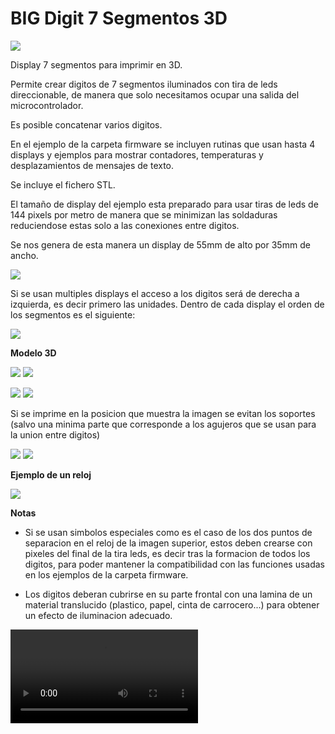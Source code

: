 # BIG Digit 7 Segmentos 3D

![](./imagenes/termometro.png)


Display 7 segmentos para imprimir en 3D.

Permite crear digitos de 7 segmentos iluminados con tira de leds direccionable, de manera que solo necesitamos ocupar una salida del microcontrolador.

Es posible concatenar varios digitos.

En el ejemplo de la carpeta firmware se incluyen rutinas que usan hasta 4 displays y ejemplos para mostrar contadores, temperaturas y desplazamientos de mensajes de texto.

Se incluye el fichero STL. 

El tamaño de display del ejemplo esta preparado para usar tiras de leds de 144 pixels por metro 
de manera que se minimizan las soldaduras reduciendose estas solo a las conexiones entre digitos.

Se nos genera de esta manera un display de 55mm de alto por 35mm de ancho.

![](./imagenes/leds.jpg)

Si se usan multiples displays el acceso a los digitos será de derecha a izquierda, es decir primero las unidades.
Dentro de cada display el orden de los segmentos es el siguiente:

![](./imagenes/orden_segmentos.png)


**Modelo 3D**

![](./imagenes/digito-solido.png)   ![](./imagenes/digito-transp.jpg)

![](./imagenes/seccion.png)         ![](./imagenes/muestras_print.jpg) 



Si se imprime en la posicion que muestra la imagen se evitan los soportes 
(salvo una minima parte que corresponde a los agujeros que se usan para la union entre digitos)

![](./imagenes/3Da.jpg)  ![](./imagenes/3Db.jpg)



**Ejemplo de un reloj**

![](./imagenes/reloj.jpg) 

**Notas**

 - Si se usan simbolos especiales como es el caso de los dos puntos de separacion en el reloj de la imagen superior, 
estos deben crearse con pixeles del final de la tira leds, es decir tras la formacion de todos los digitos,
para poder mantener la compatibilidad con las funciones usadas en los ejemplos de la carpeta firmware.

 - Los digitos deberan cubrirse en su parte frontal con una lamina de un material translucido (plastico, papel, cinta de carrocero...) 
para obtener un efecto de iluminacion adecuado.

![video demo](./demo_display.avi) 
